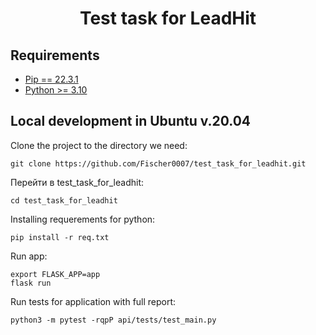  <h1 align="center">Test task for LeadHit</h1>
 
 ## Requirements

- [Pip == 22.3.1](https://pypi.org/project/pip/)
- [Python >= 3.10](https://www.python.org/downloads/release/python-3100/)

 ## Local development in Ubuntu v.20.04
 
Clone the project to the directory we need:

```shell
git clone https://github.com/Fischer0007/test_task_for_leadhit.git
```

Перейти в  test_task_for_leadhit:

```shell
cd test_task_for_leadhit
```

Installing requerements for python:

```shell
pip install -r req.txt
```

Run app:

```shell
export FLASK_APP=app
flask run
```

Run tests for application with full report:

```shell
python3 -m pytest -rqpP api/tests/test_main.py
```
